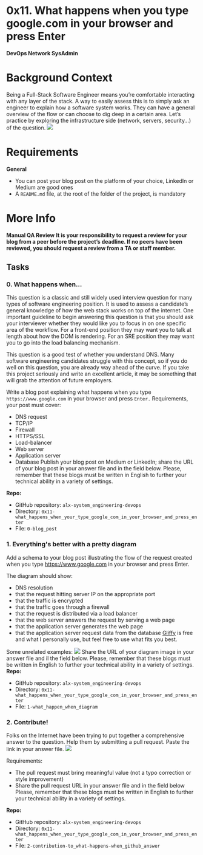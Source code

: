 # 0x11. What happens when you type google.com in your browser and press Enter
**DevOps Network SysAdmin**
# Background Context
Being a Full-Stack Software Engineer means you’re comfortable interacting with any layer of the stack.
A way to easily assess this is to simply ask an engineer to explain how a software system works. They can have a general overview of the flow or can choose to dig deep in a certain area.
Let’s practice by exploring the infrastructure side (network, servers, security…) of the question.
![](https://s3.amazonaws.com/intranet-projects-files/holbertonschool-sysadmin_devops/298/aJPw3mw.jpg)

# Requirements
**General**
* You can post your blog post on the platform of your choice, LinkedIn or Medium are good ones
* A `README.md` file, at the root of the folder of the project, is mandatory
# More Info
**Manual QA Review**
**It is your responsibility to request a review for your blog from a peer before the project’s deadline. If no peers have been reviewed, you should request a review from a TA or staff member.**

## Tasks

### 0\. What happens when...
This question is a classic and still widely used interview question for many types of software engineering position. It is used to assess a candidate’s general knowledge of how the web stack works on top of the internet. One important guideline to begin answering this question is that you should ask your interviewer whether they would like you to focus in on one specific area of the workflow. For a front-end position they may want you to talk at length about how the DOM is rendering. For an SRE position they may want you to go into the load balancing mechanism.

This question is a good test of whether you understand DNS. Many software engineering candidates struggle with this concept, so if you do well on this question, you are already way ahead of the curve. If you take this project seriously and write an excellent article, it may be something that will grab the attention of future employers.

Write a blog post explaining what happens when you type `https://www.google.com` in your browser and press `Enter.`
Requirements, your post must cover:

- DNS request
- TCP/IP
- Firewall
- HTTPS/SSL
- Load-balancer
- Web server
- Application server
- Database
Publish your blog post on Medium or LinkedIn; share the URL of your blog post in your answer file and in the field below.
Please, remember that these blogs must be written in English to further your technical ability in a variety of settings.

**Repo:**

- GitHub repository: `alx-system_engineering-devops`
- Directory: `0x11-what_happens_when_your_type_google_com_in_your_browser_and_press_enter`
- File: `0-blog_post`

### 1\. Everything's better with a pretty diagram
Add a schema to your blog post illustrating the flow of the request created when you type https://www.google.com in your browser and press Enter.

The diagram should show:

- DNS resolution
- that the request hitting server IP on the appropriate port
- that the traffic is encrypted
- that the traffic goes through a firewall
- that the request is distributed via a load balancer
- that the web server answers the request by serving a web page
- that the application server generates the web page
- that the application server request data from the database
[Gliffy](https://www.gliffy.com/ "Gliffy") is free and what I personally use, but feel free to use what fits you best.

Some unrelated examples:
![](https://imgur.com/R8R3sqC)
Share the URL of your diagram image in your answer file and il the field below.
Please, remember that these blogs must be written in English to further your technical ability in a variety of settings.
**Repo:**

- GitHub repository: `alx-system_engineering-devops`
- Directory: `0x11-what_happens_when_your_type_google_com_in_your_browser_and_press_enter`
- File: `1-what_happen_when_diagram`

### 2\. Contribute!
Folks on the Internet have been trying to put together a comprehensive answer to the question. Help them by submitting a pull request. Paste the link in your answer file.
![](https://github.com/alex/what-happens-when#the-g-key-is-pressed)

Requirements:

- The pull request must bring meaningful value (not a typo correction or style improvement)
- Share the pull request URL in your answer file and in the field below
Please, remember that these blogs must be written in English to further your technical ability in a variety of settings.

**Repo:**

- GitHub repository: `alx-system_engineering-devops`
- Directory: `0x11-what_happens_when_your_type_google_com_in_your_browser_and_press_enter`
- File: `2-contribution-to_what-happens-when_github_answer`
